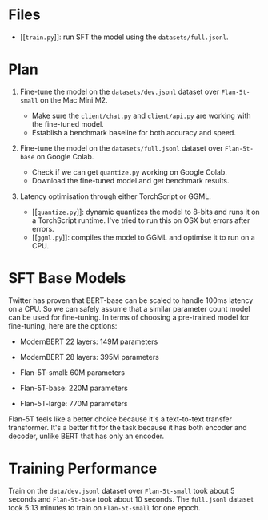 Files
===============

- [[`train.py`]]: run SFT the model using the `datasets/full.jsonl`.


Plan
======

1. Fine-tune the model on the `datasets/dev.jsonl` dataset over `Flan-5t-small`
on the Mac Mini M2. 
    - Make sure the `client/chat.py` and `client/api.py` are working with the
      fine-tuned model.
    - Establish a benchmark baseline for both accuracy and speed.

2. Fine-tune the model on the `datasets/full.jsonl` dataset over `Flan-5t-base`
on Google Colab.
    - Check if we can get `quantize.py` working on Google Colab.
    - Download the fine-tuned model and get benchmark results.

3. Latency optimisation through either TorchScript or GGML.
    - [[`quantize.py`]]: dynamic quantizes the model to 8-bits and runs it on a
      TorchScript runtime. I've tried to run this on OSX but errors after errors.
    - [[`ggml.py`]]: compiles the model to GGML and optimise it to run on a CPU.


SFT Base Models
===============

Twitter has proven that BERT-base can be scaled to handle 100ms latency on a
CPU. So we can safely assume that a similar parameter count model can be used
for fine-tuning. In terms of choosing a pre-trained model for fine-tuning, here
are the options:

- ModernBERT 22 layers: 149M parameters
- ModernBERT 28 layers: 395M parameters

- Flan-5T-small: 60M parameters
- Flan-5T-base: 220M parameters
- Flan-5T-large: 770M parameters

Flan-5T feels like a better choice because it's a text-to-text transfer
transformer. It's a better fit for the task because it has both encoder and
decoder, unlike BERT that has only an encoder.

Training Performance
=====================

Train on the `data/dev.jsonl` dataset over `Flan-5t-small` took about 5 seconds and `Flan-5t-base` took about 10 seconds. The `full.jsonl` dataset took 5:13 minutes to train on `Flan-5t-small` for one epoch.
